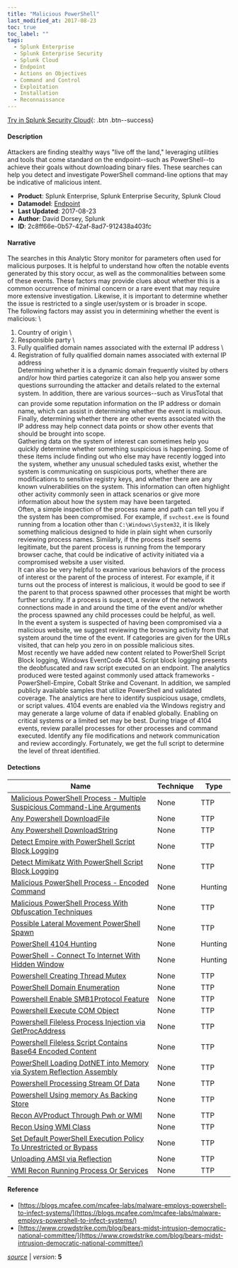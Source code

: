 ```yaml
---
title: "Malicious PowerShell"
last_modified_at: 2017-08-23
toc: true
toc_label: ""
tags:
  - Splunk Enterprise
  - Splunk Enterprise Security
  - Splunk Cloud
  - Endpoint
  - Actions on Objectives
  - Command and Control
  - Exploitation
  - Installation
  - Reconnaissance
---
```


[Try in Splunk Security Cloud](https://www.splunk.com/en_us/cyber-security.html){: .btn .btn--success}

#### Description

Attackers are finding stealthy ways "live off the land," leveraging utilities and tools that come standard on the endpoint--such as PowerShell--to achieve their goals without downloading binary files. These searches can help you detect and investigate PowerShell command-line options that may be indicative of malicious intent.

- **Product**: Splunk Enterprise, Splunk Enterprise Security, Splunk Cloud
- **Datamodel**: [Endpoint](https://docs.splunk.com/Documentation/CIM/latest/User/Endpoint)
- **Last Updated**: 2017-08-23
- **Author**: David Dorsey, Splunk
- **ID**: 2c8ff66e-0b57-42af-8ad7-912438a403fc

#### Narrative

The searches in this Analytic Story monitor for parameters often used for malicious purposes. It is helpful to understand how often the notable events generated by this story occur, as well as the commonalities between some of these events. These factors may provide clues about whether this is a common occurrence of minimal concern or a rare event that may require more extensive investigation. Likewise, it is important to determine whether the issue is restricted to a single user/system or is broader in scope. \
The following factors may assist you in determining whether the event is malicious: \
1. Country of origin \
1. Responsible party \
1. Fully qualified domain names associated with the external IP address \
1. Registration of fully qualified domain names associated with external IP address \
Determining whether it is a dynamic domain frequently visited by others and/or how third parties categorize it can also help you answer some questions surrounding the attacker and details related to the external system. In addition, there are various sources--such as VirusTotal&#151; that can provide some reputation information on the IP address or domain name, which can assist in determining whether the event is malicious. Finally, determining whether there are other events associated with the IP address may help connect data points or show other events that should be brought into scope. \
Gathering data on the system of interest can sometimes help you quickly determine whether something suspicious is happening. Some of these items include finding out who else may have recently logged into the system, whether any unusual scheduled tasks exist, whether the system is communicating on suspicious ports, whether there are modifications to sensitive registry keys, and whether there are any known vulnerabilities on the system. This information can often highlight other activity commonly seen in attack scenarios or give more information about how the system may have been targeted. \
Often, a simple inspection of the process name and path can tell you if the system has been compromised. For example, if `svchost.exe` is found running from a location other than `C:\Windows\System32`, it is likely something malicious designed to hide in plain sight when cursorily reviewing process names. Similarly, if the process itself seems legitimate, but the parent process is running from the temporary browser cache, that could be indicative of activity initiated via a compromised website a user visited. \
It can also be very helpful to examine various behaviors of the process of interest or the parent of the process of interest. For example, if it turns out the process of interest is malicious, it would be good to see if the parent to that process spawned other processes that might be worth further scrutiny. If a process is suspect, a review of the network connections made in and around the time of the event and/or whether the process spawned any child processes could be helpful, as well. \
In the event a system is suspected of having been compromised via a malicious website, we suggest reviewing the browsing activity from that system around the time of the event. If categories are given for the URLs visited, that can help you zero in on possible malicious sites. \
Most recently we have added new content related to PowerShell Script Block logging, Windows EventCode 4104. Script block logging presents the deobfuscated and raw script executed on an endpoint. The analytics produced were tested against commonly used attack frameworks - PowerShell-Empire, Cobalt Strike and Covenant. In addition, we sampled publicly available samples that utilize PowerShell and validated coverage. The analytics are here to identify suspicious usage, cmdlets, or script values. 4104 events are enabled via the Windows registry and may generate a large volume of data if enabled globally. Enabling on critical systems or a limited set may be best. During triage of 4104 events, review parallel processes for other processes and command executed. Identify any file modifications and network communication and review accordingly. Fortunately, we get the full script to determine the level of threat identified.

#### Detections

| Name        | Technique   | Type         |
| ----------- | ----------- |--------------|
| [Malicious PowerShell Process - Multiple Suspicious Command-Line Arguments](/deprecated/malicious_powershell_process_-_multiple_suspicious_command-line_arguments/) | None| TTP |
| [Any Powershell DownloadFile](/endpoint/any_powershell_downloadfile/) | None| TTP |
| [Any Powershell DownloadString](/endpoint/any_powershell_downloadstring/) | None| TTP |
| [Detect Empire with PowerShell Script Block Logging](/endpoint/detect_empire_with_powershell_script_block_logging/) | None| TTP |
| [Detect Mimikatz With PowerShell Script Block Logging](/endpoint/detect_mimikatz_with_powershell_script_block_logging/) | None| TTP |
| [Malicious PowerShell Process - Encoded Command](/endpoint/malicious_powershell_process_-_encoded_command/) | None| Hunting |
| [Malicious PowerShell Process With Obfuscation Techniques](/endpoint/malicious_powershell_process_with_obfuscation_techniques/) | None| TTP |
| [Possible Lateral Movement PowerShell Spawn](/endpoint/possible_lateral_movement_powershell_spawn/) | None| TTP |
| [PowerShell 4104 Hunting](/endpoint/powershell_4104_hunting/) | None| Hunting |
| [PowerShell - Connect To Internet With Hidden Window](/endpoint/powershell_-_connect_to_internet_with_hidden_window/) | None| Hunting |
| [Powershell Creating Thread Mutex](/endpoint/powershell_creating_thread_mutex/) | None| TTP |
| [PowerShell Domain Enumeration](/endpoint/powershell_domain_enumeration/) | None| TTP |
| [Powershell Enable SMB1Protocol Feature](/endpoint/powershell_enable_smb1protocol_feature/) | None| TTP |
| [Powershell Execute COM Object](/endpoint/powershell_execute_com_object/) | None| TTP |
| [Powershell Fileless Process Injection via GetProcAddress](/endpoint/powershell_fileless_process_injection_via_getprocaddress/) | None| TTP |
| [Powershell Fileless Script Contains Base64 Encoded Content](/endpoint/powershell_fileless_script_contains_base64_encoded_content/) | None| TTP |
| [PowerShell Loading DotNET into Memory via System Reflection Assembly](/endpoint/powershell_loading_dotnet_into_memory_via_system_reflection_assembly/) | None| TTP |
| [Powershell Processing Stream Of Data](/endpoint/powershell_processing_stream_of_data/) | None| TTP |
| [Powershell Using memory As Backing Store](/endpoint/powershell_using_memory_as_backing_store/) | None| TTP |
| [Recon AVProduct Through Pwh or WMI](/endpoint/recon_avproduct_through_pwh_or_wmi/) | None| TTP |
| [Recon Using WMI Class](/endpoint/recon_using_wmi_class/) | None| TTP |
| [Set Default PowerShell Execution Policy To Unrestricted or Bypass](/endpoint/set_default_powershell_execution_policy_to_unrestricted_or_bypass/) | None| TTP |
| [Unloading AMSI via Reflection](/endpoint/unloading_amsi_via_reflection/) | None| TTP |
| [WMI Recon Running Process Or Services](/endpoint/wmi_recon_running_process_or_services/) | None| TTP |

#### Reference

* [https://blogs.mcafee.com/mcafee-labs/malware-employs-powershell-to-infect-systems/](https://blogs.mcafee.com/mcafee-labs/malware-employs-powershell-to-infect-systems/)
* [https://www.crowdstrike.com/blog/bears-midst-intrusion-democratic-national-committee/](https://www.crowdstrike.com/blog/bears-midst-intrusion-democratic-national-committee/)



[*source*](https://github.com/splunk/security_content/tree/develop/stories/malicious_powershell.yml) \| *version*: **5**